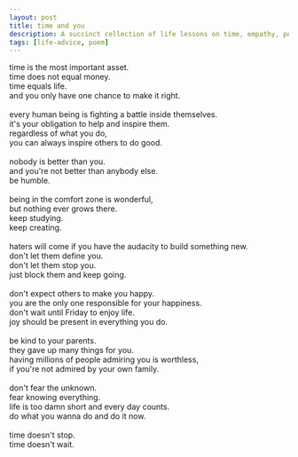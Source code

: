 ```yaml
---
layout: post
title: time and you
description: A succinct collection of life lessons on time, empathy, personal growth, resilience, happiness, family, and embracing life's opportunities with urgency.
tags: [life-advice, poem]
---
```


<div class="raw-html">
time is the most important asset.<br>
time does not equal money.<br>
time equals life.<br>
and you only have one chance to make it right.<br>
<br>
every human being is fighting a battle inside themselves.<br>
it's your obligation to help and inspire them.<br>
regardless of what you do,<br>
you can always inspire others to do good.<br>
<br>
nobody is better than you.<br>
and you're not better than anybody else.<br>
be humble.<br>
<br>
being in the comfort zone is wonderful,<br>
but nothing ever grows there.<br>
keep studying.<br>
keep creating.<br>
<br>
haters will come if you have the audacity to build something new.<br>
don't let them define you.<br>
don't let them stop you.<br>
just block them and keep going.<br>
<br>
don't expect others to make you happy.<br>
you are the only one responsible for your happiness.<br>
don't wait until Friday to enjoy life.<br>
joy should be present in everything you do.<br>
<br>
be kind to your parents.<br>
they gave up many things for you.<br>
having millions of people admiring you is worthless,<br>
if you're not admired by your own family.<br>
<br>
don't fear the unknown.<br>
fear knowing everything.<br>
life is too damn short and every day counts.<br>
do what you wanna do and do it now.<br>
<br>
time doesn't stop.<br>
time doesn't wait.
</div>